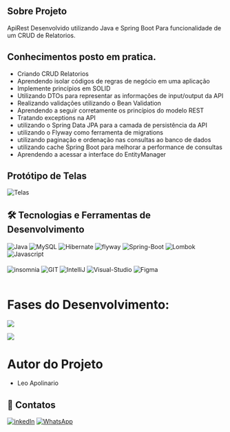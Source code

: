 <h2> Sobre Projeto </h2>
<p> ApiRest Desenvolvido utilizando Java e Spring Boot Para funcionalidade de um CRUD de Relatorios.</p>

## Conhecimentos posto em pratica.

- Criando CRUD Relatorios
- Aprendendo isolar códigos de regras de negócio em uma aplicação
- Implemente princípios em SOLID
- Utilizando DTOs para representar as informações de input/output da API
- Realizando validações utilizando o Bean Validation
- Aprendendo a seguir corretamente os princípios do modelo REST
- Tratando exceptions na API
- utilizando o Spring Data JPA para a camada de persistência da API
- utilizando o Flyway como ferramenta de migrations
- utilizando  paginação e ordenação nas consultas ao banco de dados
- utilizando  cache Spring Boot para melhorar a performance de consultas
- Aprendendo a acessar a interface do EntityManager

## Protótipo de Telas

<div>
  
  ![Telas](https://github.com/user-attachments/assets/7edae4fe-c2f1-40a1-934f-a3d4acd50056)
</div>
  

## 🛠️ Tecnologias e Ferramentas de Desenvolvimento
<div>
<img align="center" alt="Java" src="https://img.shields.io/badge/Java-F4A460?style=for-the-badge&logo=openjdk&logoColor=1E90FF"/>
<img align="center" alt="MySQL" src="https://img.shields.io/badge/MySQL-0078D4?style=for-the-badge&logo=mysql&logoColor=white"/>
<img align="center" alt="Hibernate" src="https://img.shields.io/badge/Hibernate-59666C?style=for-the-badge&logo=Hibernate&logoColor=white"/>
<img align="center" alt="flyway" src="https://img.shields.io/badge/flyway-8B0000?style=for-the-badge&logo=flyway&logoColor=pink"/>
<img align="center" alt="Spring-Boot" src="https://img.shields.io/badge/Spring Boot-6DB33F?style=for-the-badge&logo=spring&logoColor=white"/>
<img align="center" alt="Lombok" src="https://img.shields.io/badge/lombok-FF3366?style=for-the-badge&logo=Lombok&logoColor=white"/>
<img align="center" alt="Javascript" src="https://img.shields.io/badge/Javascript-FFFF00?style=for-the-badge&logo=Javascript&logoColor=Black"/>
</div><br/>

<div>
<img align="center" alt="insomnia" src="https://img.shields.io/badge/insomnia-9900FF?style=for-the-badge&logo=insomnia&logoColor=black">
<img align="center" alt="GIT" src="https://img.shields.io/badge/GIT-E44C30?style=for-the-badge&logo=git&logoColor=white"/>
<img align="center" alt="IntelliJ" src="https://img.shields.io/badge/IntelliJ_IDEA-363636.svg?style=for-the-badge&logo=intellij-idea&logoColor=white"/>
<img align="center" alt="Visual-Studio" src="https://img.shields.io/badge/Visual_Studio_Code-0078D4?style=for-the-badge&logo=visual%20studio%20code&logoColor=white"/>
<img align="center" alt="Figma" src="https://img.shields.io/badge/Figma-000?style=for-the-badge&logo=figma&logoColor=E94D5F"/>
</div><br/>
</div>

 <h1>Fases do Desenvolvimento:</h1>
 
</div>
<p align="right , float: right">
<img loading="lazy" src="http://img.shields.io/static/v1?label=STATUS&message=Back-End%20Em-Desenvolvimento&color=GREEN&style=for-the-badge"/>
</p>
<p align="right , float: right">
<img loading="lazy" src="http://img.shields.io/static/v1?label=STATUS&message=Front-End%20Em-Desenvolvimento&color=F7DF1E&style=for-the-badge"/>
</p>

# Autor do Projeto
- Leo Apolinario

## 📱 Contatos 

[![inkedIn](https://img.shields.io/badge/LinkedIn-0077B5?style=for-the-badge&logo=linkedin&logoColor=white)](https://www.linkedin.com/in/leobaldo-apolinario/)
[![WhatsApp](https://img.shields.io/badge/WhatsApp-25D366?style=for-the-badge&logo=whatsapp&logoColor=white)](https://wa.me/5512988432405?text=Ol%C3%A1%20bem%20vindo%20!%20Eu%20sou%20o%20Leo%20Apolinario%20deixe%20sua%20mensagem%20que%20retornarei%20o%20mais%20breve%20poss%C3%ADvel%20.)

